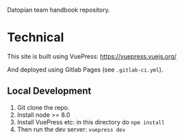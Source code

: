 Datopian team handbook repository.

# Technical

This site is built using VuePress: https://vuepress.vuejs.org/

And deployed using Gitlab Pages (see `.gitlab-ci.yml`).

## Local Development

1. Git clone the repo.
2. Install node >= 8.0
3. Install VuePress etc: in this directory do `npm install`
4. Then run the dev server: `vuepress dev`


